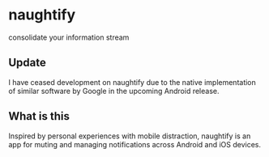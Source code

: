 # naughtify

consolidate your information stream

## Update
I have ceased development on naughtify due to the native implementation of similar software by Google in the upcoming Android release.

## What is this

Inspired by personal experiences with mobile distraction, naughtify is an app for muting and managing notifications across Android and iOS devices.
